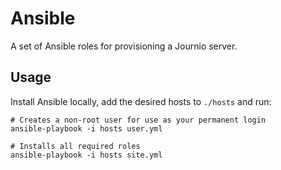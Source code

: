 # Ansible

A set of Ansible roles for provisioning a Journio server.

## Usage

Install Ansible locally, add the desired hosts to `./hosts` and run:

```
# Creates a non-root user for use as your permanent login
ansible-playbook -i hosts user.yml

# Installs all required roles
ansible-playbook -i hosts site.yml
```
